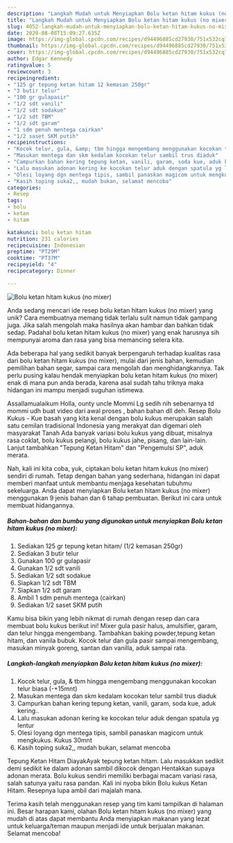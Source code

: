 ```yaml
---
description: "Langkah Mudah untuk Menyiapkan Bolu ketan hitam kukus (no mixer) Anti Gagal"
title: "Langkah Mudah untuk Menyiapkan Bolu ketan hitam kukus (no mixer) Anti Gagal"
slug: 4052-langkah-mudah-untuk-menyiapkan-bolu-ketan-hitam-kukus-no-mixer-anti-gagal
date: 2020-08-08T15:09:27.635Z
image: https://img-global.cpcdn.com/recipes/d94496885cd27930/751x532cq70/bolu-ketan-hitam-kukus-no-mixer-foto-resep-utama.jpg
thumbnail: https://img-global.cpcdn.com/recipes/d94496885cd27930/751x532cq70/bolu-ketan-hitam-kukus-no-mixer-foto-resep-utama.jpg
cover: https://img-global.cpcdn.com/recipes/d94496885cd27930/751x532cq70/bolu-ketan-hitam-kukus-no-mixer-foto-resep-utama.jpg
author: Edgar Kennedy
ratingvalue: 5
reviewcount: 3
recipeingredient:
- "125 gr tepung ketan hitam 12 kemasan 250gr"
- "3 butir telur"
- "100 gr gulapasir"
- "1/2 sdt vanili"
- "1/2 sdt sodakue"
- "1/2 sdt TBM"
- "1/2 sdt garam"
- "1 sdm penuh mentega cairkan"
- "1/2 saset SKM putih"
recipeinstructions:
- "Kocok telur, gula, &amp; tbm hingga mengembang menggunakan kocokan telur biasa (-+15mnt)"
- "Masukan mentega dan skm kedalam kocokan telur sambil trus diaduk"
- "Campurkan bahan kering tepung ketan, vanili, garam, soda kue, aduk kering.."
- "Lalu masukan adonan kering ke kocokan telur aduk dengan spatula yg lentur"
- "Olesi loyang dgn mentega tipis, sambil panaskan magicom untuk mengkukus. Kukus 30mnt"
- "Kasih toping suka2,, mudah bukan, selamat mencoba"
categories:
- Resep
tags:
- bolu
- ketan
- hitam

katakunci: bolu ketan hitam 
nutrition: 231 calories
recipecuisine: Indonesian
preptime: "PT29M"
cooktime: "PT37M"
recipeyield: "4"
recipecategory: Dinner

---
```



![Bolu ketan hitam kukus (no mixer)](https://img-global.cpcdn.com/recipes/d94496885cd27930/751x532cq70/bolu-ketan-hitam-kukus-no-mixer-foto-resep-utama.jpg)

Anda sedang mencari ide resep bolu ketan hitam kukus (no mixer) yang unik? Cara membuatnya memang tidak terlalu sulit namun tidak gampang juga. Jika salah mengolah maka hasilnya akan hambar dan bahkan tidak sedap. Padahal bolu ketan hitam kukus (no mixer) yang enak harusnya sih mempunyai aroma dan rasa yang bisa memancing selera kita.

Ada beberapa hal yang sedikit banyak berpengaruh terhadap kualitas rasa dari bolu ketan hitam kukus (no mixer), mulai dari jenis bahan, kemudian pemilihan bahan segar, sampai cara mengolah dan menghidangkannya. Tak perlu pusing kalau hendak menyiapkan bolu ketan hitam kukus (no mixer) enak di mana pun anda berada, karena asal sudah tahu triknya maka hidangan ini mampu menjadi suguhan istimewa.

Assallamualaikum Holla, ounty uncle Mommi Lg sedih nih sebenarnya td mommi udh buat video dari awal proses , bahan bahan dll deh. Resep Bolu Kukus - Kue basah yang kita kenal dengan bolu kukus merupakan salah satu cemilan tradisional Indonesia yang merakyat dan digemari oleh masyarakat Tanah Ada banyak variasi bolu kukus yang dibuat, misalnya rasa coklat, bolu kukus pelangi, bolu kukus jahe, pisang, dan lain-lain. Lanjut tambahkan &#34;Tepung Ketan Hitam&#34; dan &#34;Pengemulsi SP&#34;, aduk merata.


Nah, kali ini kita coba, yuk, ciptakan bolu ketan hitam kukus (no mixer) sendiri di rumah. Tetap dengan bahan yang sederhana, hidangan ini dapat memberi manfaat untuk membantu menjaga kesehatan tubuhmu sekeluarga. Anda dapat menyiapkan Bolu ketan hitam kukus (no mixer) menggunakan 9 jenis bahan dan 6 tahap pembuatan. Berikut ini cara untuk membuat hidangannya.

<!--inarticleads1-->

##### Bahan-bahan dan bumbu yang digunakan untuk menyiapkan Bolu ketan hitam kukus (no mixer):

1. Sediakan 125 gr tepung ketan hitam/ (1/2 kemasan 250gr)
1. Sediakan 3 butir telur
1. Gunakan 100 gr gulapasir
1. Gunakan 1/2 sdt vanili
1. Sediakan 1/2 sdt sodakue
1. Siapkan 1/2 sdt TBM
1. Siapkan 1/2 sdt garam
1. Ambil 1 sdm penuh mentega (cairkan)
1. Sediakan 1/2 saset SKM putih


Kamu bisa bikin yang lebih nikmat di rumah dengan resep dan cara membuat bolu kukus berikut ini! Mixer gula pasir halus, amulsifier, garam, dan telur hingga mengembang. Tambahkan baking powder,tepung ketan hitam, dan vanila bubuk. Kocok telur dan gula pasir sampai mengembang, masukan minyak goreng, santan dan vanilla, aduk sampai rata. 

<!--inarticleads2-->

##### Langkah-langkah menyiapkan Bolu ketan hitam kukus (no mixer):

1. Kocok telur, gula, &amp; tbm hingga mengembang menggunakan kocokan telur biasa (-+15mnt)
1. Masukan mentega dan skm kedalam kocokan telur sambil trus diaduk
1. Campurkan bahan kering tepung ketan, vanili, garam, soda kue, aduk kering..
1. Lalu masukan adonan kering ke kocokan telur aduk dengan spatula yg lentur
1. Olesi loyang dgn mentega tipis, sambil panaskan magicom untuk mengkukus. Kukus 30mnt
1. Kasih toping suka2,, mudah bukan, selamat mencoba


Tepung Ketan Hitam DiayakAyak tepung ketan hitam. Lalu masukkan sedikit demi sedikit ke dalam adonan sambil dikocok dengan Hentakkan supaya adonan merata. Bolu kukus sendiri memiliki berbagai macam variasi rasa, salah satunya yaitu rasa pandan. Kali ini nyoba bikin Bolu kukus Ketan Hitam. Resepnya lupa ambil dari majalah mana. 

Terima kasih telah menggunakan resep yang tim kami tampilkan di halaman ini. Besar harapan kami, olahan Bolu ketan hitam kukus (no mixer) yang mudah di atas dapat membantu Anda menyiapkan makanan yang lezat untuk keluarga/teman maupun menjadi ide untuk berjualan makanan. Selamat mencoba!
